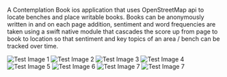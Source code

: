 A Contemplation Book ios application that uses OpenStreetMap api to locate benches and place writable books. 
Books can be anonymously written in and on each page addition, sentiment and word frequencies are taken using a swift native module that cascades the score up from page to book to location so that sentiment and key topics of an area / bench can be tracked over time.

![Test Image 1](screen1.png)
![Test Image 2](screen2.png)
![Test Image 3](screen3.png)
![Test Image 4](screen4.png)
![Test Image 5](screen5.png)
![Test Image 6](screen6.png)
![Test Image 7](screen7.png)
![Test Image 7](screen8.png)